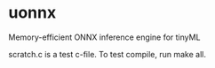 # uonnx
Memory-efficient ONNX inference engine for tinyML

scratch.c is a test c-file.
To test compile, run make all. 
